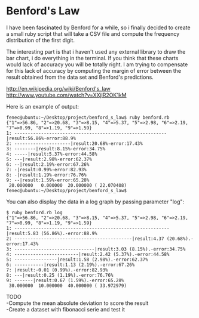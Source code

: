 Benford's Law
=============
I have been fascinated by Benford for a while, so i finally decided to create a small ruby script that will take a 
CSV file and compute the frequency distribution of the first digit.

The interesting part is that i haven't used any external library to draw the bar chart, i do everything in the terminal.
If you think that these charts would lack of accuracy you will be totally right. I am trying to compensate for this lack
of accuracy by computing the margin of error between the result obtained from the data set and Benford's predictions.
 
  http://en.wikipedia.org/wiki/Benford's_law  
  http://www.youtube.com/watch?v=XXjlR2OK1kM  

Here is an example of output:

```
fenec@ubuntu:~/Desktop/project/benford_s_law$ ruby benford.rb 
{"1"=>56.86, "2"=>20.68, "3"=>8.15, "4"=>5.37, "5"=>2.98, "6"=>2.19, "7"=>0.99, "8"=>1.19, "9"=>1.59}
1: ---------------------------------------------------------|result:56.86%-error:88.9%
2: ---------------------|result:20.68%-error:17.43%
3: --------|result:8.15%-error:34.75%
4: -----|result:5.37%-error:44.58%
5: ---|result:2.98%-error:62.37%
6: --|result:2.19%-error:67.26%
7: -|result:0.99%-error:82.93%
8: -|result:1.19%-error:76.76%
9: --|result:1.59%-error:65.28%
 20.000000   0.000000  20.000000 ( 22.070408)
fenec@ubuntu:~/Desktop/project/benford_s_law$ 
```


You can also display the data in a log graph by passing parameter "log":

```
$ ruby benford.rb log
{"1"=>56.86, "2"=>20.68, "3"=>8.15, "4"=>5.37, "5"=>2.98, "6"=>2.19, "7"=>0.99, "8"=>1.19, "9"=>1.59}
1: ----------------------------------------------------------|result:5.83 (56.86%).-error:88.9%
2: --------------------------------------------|result:4.37 (20.68%).-error:17.43%
3: ------------------------------|result:3.03 (8.15%).-error:34.75%
4: ------------------------|result:2.42 (5.37%).-error:44.58%
5: ----------------|result:1.58 (2.98%).-error:62.37%
6: -----------|result:1.13 (2.19%).-error:67.26%
7: |result:-0.01 (0.99%).-error:82.93%
8: ---|result:0.25 (1.19%).-error:76.76%
9: -------|result:0.67 (1.59%).-error:65.28%
 30.000000  10.000000  40.000000 ( 33.972979)
 ```
 
TODO  
-Compute the mean absolute deviation to score the result  
-Create a dataset with fibonacci serie and test it
 

